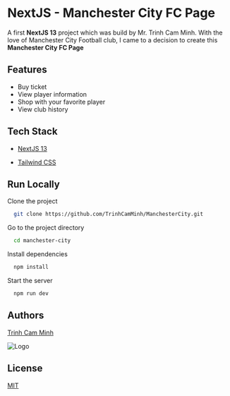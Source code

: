 
# NextJS - Manchester City FC Page

A first **NextJS 13** project which was build by Mr. Trinh Cam Minh. With the love of Manchester City Football club, I came to a decision to create this **Manchester City FC Page**



## Features

- Buy ticket
- View player information
- Shop with your favorite player
- View club history


## Tech Stack

- [NextJS 13](https://nextjs.org/docs)

- [Tailwind CSS](https://tailwindcss.com/docs/installation)


## Run Locally

Clone the project

```bash
  git clone https://github.com/TrinhCamMinh/ManchesterCity.git
```

Go to the project directory

```bash
  cd manchester-city
```

Install dependencies

```bash
  npm install
```

Start the server

```bash
  npm run dev
```


## Authors

[Trinh Cam Minh](https://github.com/trinhcamminh)
  
![Logo](https://i.postimg.cc/j5m7LHht/logo.png)


## License

[MIT](https://choosealicense.com/licenses/mit/)

